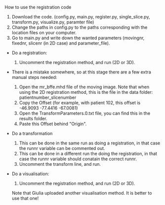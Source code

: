 How to use the registration code

1. Download the code. (config.py, main.py, register.py, single_slice.py, transform.py, visualize.py, paramter file)
2. Change the paths in config.py to the paths corresponding with the location files on your computer.
3. Go to main.py and write down the wanted parameters (movingnr, fixednr, slicenr (in 2D case) and parameter_file).
  - Do a registration:
    1. Uncomment the registration method, and run (2D or 3D).
    
- There is a mistake somewhere, so at this stage there are a few extra manual steps needed:
  1. Open the mr_bffe.mhd file of the moving image. Note that when using the 2D registration method, this is the file in the data folder: patientnumber_slicenumber
  2. Copy the Offset (for example, with patient 102, this offset is -46.9093 -77.4416 -67.0081)
  3. Open the TransformParameters.0.txt file, you can find this in the results folder.
  4. Paste this Offset behind "Origin".    
    
- Do a transformation
  1. This can be done in the same run as doing a registration, in that case the runnr variable can be commented out.
  2. This can be done in a different run the doing the registration, in that case the runnr variable should conatain the correct runnr.
  3. Uncomment the transform line, and run.
- Do a visualisation:
  1. Uncomment the registration method, and run (2D or 3D).
  
  Note that Giulia uploaded another visualisation method. It is better to use that one! 
